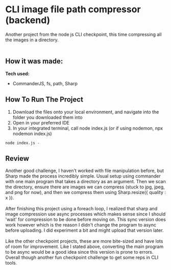 # CLI image file path compressor (backend)

Another project from the node js CLI checkpoint, this time compressing all the images in a directory.
<br>
<br>

## How it was made:

**Tech used:** 
- CommanderJS, fs, path, Sharp

## How To Run The Project

1. Download the files onto your local environment, and navigate into the folder you downloaded them into
2. Open in your preferred IDE 
3. In your integrated terminal, call node index.js (or if using nodemon, npx nodemon index.js)
```
node index.js -
```

## Review
Another good challenge, I haven't worked with file manipulation before, but Sharp made the process
incredibly simple. Usual setup using commander with one main program that takes a directory as an argument.
Then we scan the directory, ensure there are images we can compress (stuck to jpg, jpeg, and png for now),
and then we compress them using Sharp.resize({ quality : x }). 
<br>
<br>
After finishing this project using a foreach loop, I realized that sharp and image compression use async
processes which makes sense since I should 'wait' for compression to be done before moving on. This sync version
does work however which is the reason I didn't change the program to async before uploading. I did experiment
a bit and might upload that version later.
<br>
<br>
Like the other checkpoint projects, these are more bite-sized and have lots of room for improvement. Like I 
stated above, converting the main program to be async would be a good idea since this version is prone to
errors. Overall though another fun checkpoint challenge to get some reps in CLI tools.
